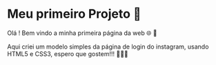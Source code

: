 # Meu primeiro Projeto :man:

Olá ! Bem vindo a minha primeira página da web :globe_with_meridians: :signal_strength:

Aqui criei um modelo simples da página de login do instagram, usando HTML5 e CSS3, espero que gostem!!! :wave::wave::wave:



